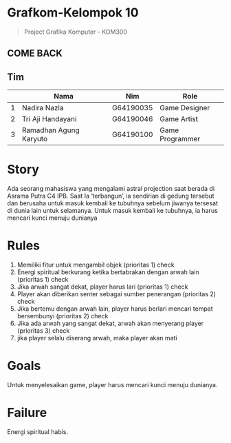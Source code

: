 # Grafkom-Kelompok 10
> Project Grafika Komputer - KOM300
## COME BACK

## Tim 
<table>
    <thead>
        <tr>
            <th></th>
            <th>Nama</th>
            <th>Nim</th>
            <th>Role</th>
        </tr>
    </thead>
    <tbody>
        <tr>
            <td>1</td>
            <td>Nadira Nazla</td>
            <td>G64190035</td>
            <td>Game Designer</td>
        </tr>
        <tr>
            <td>2</td>
            <td>Tri Aji Handayani</td>
            <td>G64190046</td>
            <td>Game Artist</td>
        </tr>
        <tr>
            <td>3</td>
            <td>Ramadhan Agung Karyuto</td>
            <td>G64190100</td>
            <td>Game Programmer</td>
        </tr>
    
</table>

# Story
Ada seorang mahasiswa yang mengalami astral projection saat berada di Asrama Putra C4 IPB. Saat Ia ‘terbangun’, ia sendirian di gedung tersebut dan berusaha untuk masuk kembali ke tubuhnya sebelum jiwanya tersesat di dunia lain untuk selamanya. Untuk masuk kembali ke tubuhnya, ia harus mencari kunci menuju dunianya

# Rules
1. Memiliki fitur untuk mengambil objek (prioritas 1) check
3. Energi spiritual berkurang ketika bertabrakan dengan arwah lain (prioritas 1) check
5. Jika arwah sangat dekat, player harus lari (prioritas 1) check
6. Player akan diberikan senter sebagai sumber penerangan (prioritas 2) check
8. Jika bertemu dengan arwah lain, player harus berlari mencari tempat bersembunyi (prioritas 2) check
10. Jika ada arwah yang sangat dekat, arwah akan menyerang player (prioritas 3) check
11. jika player selalu diserang arwah, maka player akan mati

# Goals
Untuk menyelesaikan game, player harus mencari kunci menuju dunianya.

# Failure
Energi spiritual habis.
